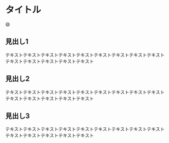 # タイトル

:smile:

## 見出し1

テキストテキストテキストテキストテキストテキストテキストテキストテキストテキストテキストテキストテキストテキスト

## 見出し2

テキストテキストテキストテキストテキストテキストテキストテキストテキストテキストテキストテキストテキストテキスト

## 見出し3

テキストテキストテキストテキストテキストテキストテキストテキストテキストテキストテキストテキストテキストテキスト